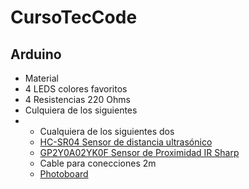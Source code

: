 # CursoTecCode



## Arduino
- Material
- 4 LEDS colores favoritos
- 4 Resistencias 220 Ohms
- Culquiera de los siguientes
-   - Cualquiera de los siguientes dos
    - [HC-SR04 Sensor de distancia ultrasónico](http://mco-s2-p.mlstatic.com/sensor-de-distancia-ultrasonico-hc-sr04-1363-MCO2913268742_072012-O.jpg)
    - [GP2Y0A02YK0F Sensor de Proximidad IR Sharp](http://www.geekfactory.mx/tienda/proximidad-y-distancia/gp2y0a02yk0f-sensor-de-proximidad-ir-sharp/)
    - Cable para conecciones 2m
    - [Photoboard](https://www.google.com/search?q=Proto+Board&safe=off&es_sm=119&biw=1107&bih=621&source=lnms&tbm=isch&sa=X&ved=0CAgQ_AUoAmoVChMI7OCTsrmIxgIVtkeMCh2PvQQO#safe=off&tbm=isch&q=breadboard)
